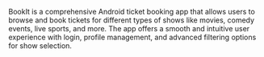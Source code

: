 BookIt is a comprehensive Android ticket booking app that allows users to browse and book tickets for different types of shows like movies, comedy events, live sports, and more. The app offers a smooth and intuitive user experience with login, profile management, and advanced filtering options for show selection.
